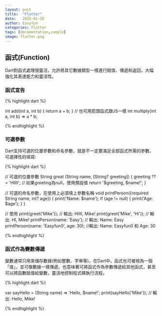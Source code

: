 ```yaml
---
layout: post
title:  "Flutter"
date:   2025-01-28
author: Easyfun
categories: Flutter
tags: [documentation,sample]
image: flutter.png
---
```


## 函式(Function)

Dart對函式處理很靈活，允許將其它數據類型一樣進行賦值、傳遞和返回，大幅強化其表達能力和靈活性。

### 函式宣告

{% highlight dart %}

int add(int a, int b) {
  return a + b;
}
// 也可用箭頭函式跟JS一樣
int multiply(int a, int b) => a * b;

{% endhighlight %}

### 可選參數

Dart支持可選的位置參數和命名參數，就是不一定要滿足全部函式所需的參數，可選擇性的填寫:

{% highlight dart %}

// 可選的位置參數
String great (String name, [String? greeting]) {
  greeting ??= 'HIIII';   // 如果greeting為null，使用預設值
  return '$greeting, $name!';
}

// 可選的命名參數，在使用上必須填上參數名稱
void printPerson({required String name, int? age}) {
  print('Name: $name');
  if (age != null) {
    print('Age: $age');
  }
}

// 使用
print(greet('Mike'));  // 輸出: HIIII, Mike!
print(greet('Mike', 'Hi'));  // 輸出: HI, Mike!
printPerson(name: 'Easy'); // 輸出: Name: Easy
printPerson(name: 'Easyfun0', age: 30); //輸出: Name: Easyfun0 和 Age: 30

{% endhighlight %}


### 函式作為變數傳遞

變數通常只用來儲存數據(例如整數、字串等)，在Dart中，函式也可被視為一個「值」，並可像數據一樣傳遞。也意味著可將函式作為參數傳遞給其他函式，甚至可以將函數賦值給變數，靈活地控制程式碼執行流程。

{% highlight dart %}

var sayHello = (String name) => 'Hello, $name!';
print(sayHello('Mike')); // 輸出: Hello, Mike!

{% endhighlight %}

